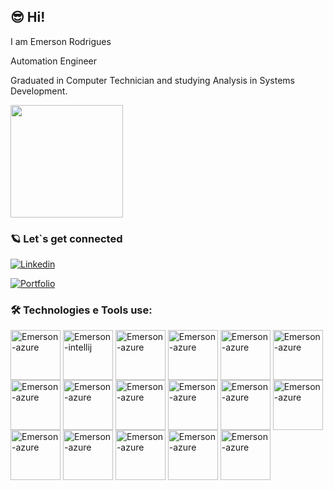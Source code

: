 ## 😎 Hi!

I am Emerson Rodrigues

Automation Engineer

Graduated in Computer Technician and studying Analysis in Systems Development.

<div>
  <img height="180em" src="https://github-readme-stats.vercel.app/api?username=emerson-erg14&show_icons=true&theme=tokyonight"/>


</div>

### 🪐 Let`s get connected

[![Linkedin](https://img.shields.io/badge/LinkedIn-0077B5?style=for-the-badge&logo=linkedin&logoColor=white)](https://www.linkedin.com/in/emerson-rodrigues-38a137143/)

[![Portfolio](https://img.shields.io/website-up-down-green-red/http/monip.org.svg)](http://emerson-portfolio99.lovestoblog.com/)

### 🛠️ Technologies e Tools use:

<div>
  <img align="center" alt="Emerson-azure" height="80" widht="80" src="https://cdn.jsdelivr.net/gh/devicons/devicon/icons/azure/azure-original.svg"/>
  <img align="center" alt="Emerson-intellij" height="80" widht="80" src="https://cdn.jsdelivr.net/gh/devicons/devicon/icons/intellij/intellij-original.svg"/>
  <img align="center" alt="Emerson-azure" height="80" widht="80" src="https://cdn.jsdelivr.net/gh/devicons/devicon/icons/java/java-original.svg"/>
  <img align="center" alt="Emerson-azure" height="80" widht="80" src="https://cdn.jsdelivr.net/gh/devicons/devicon/icons/javascript/javascript-original.svg"/>
  <img align="center" alt="Emerson-azure" height="80" widht="80" src="https://cdn.jsdelivr.net/gh/devicons/devicon/icons/csharp/csharp-original.svg"/>
  <img align="center" alt="Emerson-azure" height="80" widht="80" src="https://cdn.jsdelivr.net/gh/devicons/devicon/icons/cucumber/cucumber-plain.svg"/>
  <img align="center" alt="Emerson-azure" height="80" widht="80" src="https://cdn.jsdelivr.net/gh/devicons/devicon/icons/docker/docker-original.svg"/>
  <img align="center" alt="Emerson-azure" height="80" widht="80" src="https://cdn.jsdelivr.net/gh/devicons/devicon/icons/jenkins/jenkins-line.svg"/>
  <img align="center" alt="Emerson-azure" height="80" widht="80" src="https://cdn.jsdelivr.net/gh/devicons/devicon/icons/jest/jest-plain.svg"/>
  <img align="center" alt="Emerson-azure" height="80" widht="80" src="https://cdn.jsdelivr.net/gh/devicons/devicon/icons/jira/jira-original.svg"/>
  <img align="center" alt="Emerson-azure" height="80" widht="80" src="https://cdn.jsdelivr.net/gh/devicons/devicon/icons/python/python-original.svg"/>
  <img align="center" alt="Emerson-azure" height="80" widht="80" src="https://cdn.jsdelivr.net/gh/devicons/devicon/icons/vscode/vscode-original.svg"/>
  <img align="center" alt="Emerson-azure" height="80" widht="80" src="https://cdn.jsdelivr.net/gh/devicons/devicon/icons/ruby/ruby-original.svg"/>
  <img align="center" alt="Emerson-azure" height="80" widht="80" src="https://cdn.jsdelivr.net/gh/devicons/devicon/icons/mysql/mysql-original.svg"/>
  <img align="center" alt="Emerson-azure" height="80" widht="80" src="https://cdn.jsdelivr.net/gh/devicons/devicon/icons/mongodb/mongodb-original.svg"/>
  <img align="center" alt="Emerson-azure" height="80" widht="80" src="https://cdn.jsdelivr.net/gh/devicons/devicon/icons/linux/linux-original.svg"/>
  <img align="center" alt="Emerson-azure" height="80" widht="80" src="https://cdn.jsdelivr.net/gh/devicons/devicon/icons/git/git-original.svg"/>
          
</div>




